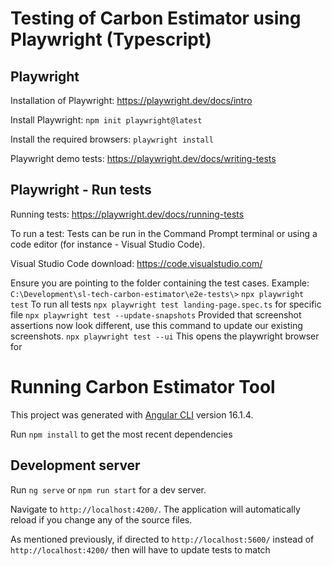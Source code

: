 # Testing of Carbon Estimator using Playwright (Typescript)

## Playwright

Installation of Playwright: https://playwright.dev/docs/intro

Install Playwright:
`npm init playwright@latest`

Install the required browsers:
`playwright install`

Playwright demo tests: https://playwright.dev/docs/writing-tests

## Playwright - Run tests

Running tests: https://playwright.dev/docs/running-tests

To run a test:
Tests can be run in the Command Prompt terminal or using a code editor (for instance - Visual Studio Code).

Visual Studio Code download:
https://code.visualstudio.com/

Ensure you are pointing to the folder containing the test cases.
Example: `C:\Development\sl-tech-carbon-estimator\e2e-tests\>`
`npx playwright test` To run all tests
`npx playwright test landing-page.spec.ts` for specific file
`npx playwright test --update-snapshots` Provided that screenshot assertions now look different, use this command to update our existing screenshots.
`npx playwright test --ui` This opens the playwright browser for

# Running Carbon Estimator Tool

This project was generated with [Angular CLI](https://github.com/angular/angular-cli) version 16.1.4.

Run `npm install` to get the most recent dependencies

## Development server

Run `ng serve` or `npm run start` for a dev server.

Navigate to `http://localhost:4200/`. The application will automatically reload if you change any of the source files.

As mentioned previously, if directed to `http://localhost:5600/` instead of `http://localhost:4200/` then will have to update tests to match

